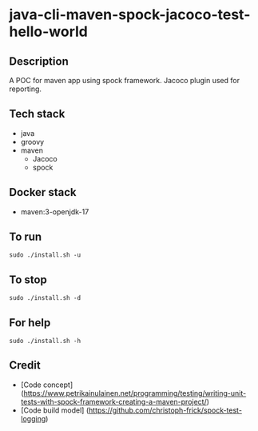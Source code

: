 # java-cli-maven-spock-jacoco-test-hello-world

## Description
A POC for maven app using spock framework.
Jacoco plugin used for reporting.

## Tech stack
- java
- groovy
- maven
  - Jacoco
  - spock

## Docker stack
- maven:3-openjdk-17

## To run
`sudo ./install.sh -u`

## To stop
`sudo ./install.sh -d`

## For help
`sudo ./install.sh -h`

## Credit
- [Code concept] (https://www.petrikainulainen.net/programming/testing/writing-unit-tests-with-spock-framework-creating-a-maven-project/)
- [Code build model] (https://github.com/christoph-frick/spock-test-logging)
